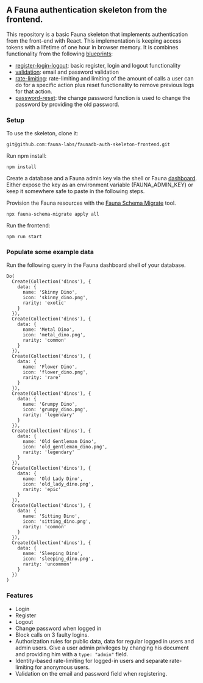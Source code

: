 ## A Fauna authentication skeleton from the frontend.

This repository is a basic Fauna skeleton that implements authentication from the front-end with React. This implementation is keeping access tokens with a lifetime of one hour in browser memory. It is combines functionality from the following [blueprints](https://github.com/fauna-labs/fauna-blueprints): 

- [register-login-logout](https://github.com/fauna-labs/fauna-blueprints/tree/main/official/auth/register-login-logout): basic register, login and logout functionality
- [validation](https://github.com/fauna-labs/fauna-blueprints/tree/main/official/validation): email and password validation
- [rate-limiting](https://github.com/fauna-labs/fauna-blueprints/tree/main/official/rate-limiting): rate-limiting and limiting of the amount of calls a user can do for a specific action plus reset functionality to remove previous logs for that action.
- [password-reset](https://github.com/fauna-labs/fauna-blueprints/tree/main/official/auth/password-reset): the change password function is used to change the password by providing the old password.

### Setup

To use the skeleton, clone it:

```
git@github.com:fauna-labs/faunadb-auth-skeleton-frontend.git
```

Run npm install:

```
npm install
```

Create a database and a Fauna admin key via the shell or Fauna [dashboard](https://dashboard.fauna.com/). Either expose the key as an environment variable (FAUNA_ADMIN_KEY) or keep it somewhere safe to paste in the following steps.

Provision the Fauna resources with the [Fauna Schema Migrate](https://github.com/fauna-labs/fauna-schema-migrate) tool. 

```
npx fauna-schema-migrate apply all
```

Run the frontend: 

```
npm run start
```

### Populate some example data

Run the following query in the Fauna dashboard shell of your database. 

```
Do(
  Create(Collection('dinos'), {
    data: {
      name: 'Skinny Dino',
      icon: 'skinny_dino.png',
      rarity: 'exotic'
    }
  }),
  Create(Collection('dinos'), {
    data: {
      name: 'Metal Dino',
      icon: 'metal_dino.png',
      rarity: 'common'
    }
  }),
  Create(Collection('dinos'), {
    data: {
      name: 'Flower Dino',
      icon: 'flower_dino.png',
      rarity: 'rare'
    }
  }),
  Create(Collection('dinos'), {
    data: {
      name: 'Grumpy Dino',
      icon: 'grumpy_dino.png',
      rarity: 'legendary'
    }
  }),
  Create(Collection('dinos'), {
    data: {
      name: 'Old Gentleman Dino',
      icon: 'old_gentleman_dino.png',
      rarity: 'legendary'
    }
  }),
  Create(Collection('dinos'), {
    data: {
      name: 'Old Lady Dino',
      icon: 'old_lady_dino.png',
      rarity: 'epic'
    }
  }),
  Create(Collection('dinos'), {
    data: {
      name: 'Sitting Dino',
      icon: 'sitting_dino.png',
      rarity: 'common'
    }
  }),
  Create(Collection('dinos'), {
    data: {
      name: 'Sleeping Dino',
      icon: 'sleeping_dino.png',
      rarity: 'uncommon'
    }
  })
)
```

### Features

- Login
- Register
- Logout
- Change password when logged in
- Block calls on 3 faulty logins. 
- Authorization rules for public data, data for regular logged in users and admin users. Give a user admin privileges by changing his document and providing him with a `type: "admin"` field. 
- Identity-based rate-limiting for logged-in users and separate rate-limiting for anonymous users. 
- Validation on the email and password field when registering. 

